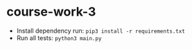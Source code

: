 # course-work-3

- Install dependency run: `pip3 install -r requirements.txt`
- Run all tests: `python3 main.py`

